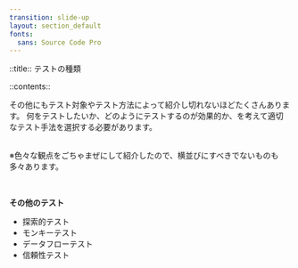 ```yaml
---
transition: slide-up
layout: section_default
fonts:
  sans: Source Code Pro
---
```


::title::
テストの種類

::contents::

<div class="w-fit mx-auto text-large leading-relaxed">
その他にもテスト対象やテスト方法によって紹介し切れないほどたくさんあります。
何をテストしたいか、どのようにテストするのが効果的か、を考えて適切なテスト手法を選択する必要があります。
</div>

<br>

※色々な観点をごちゃまぜにして紹介したので、横並びにすべきでないものも多々あります。

<br>

**その他のテスト**

- 探索的テスト
- モンキーテスト
- データフローテスト
- 信頼性テスト
